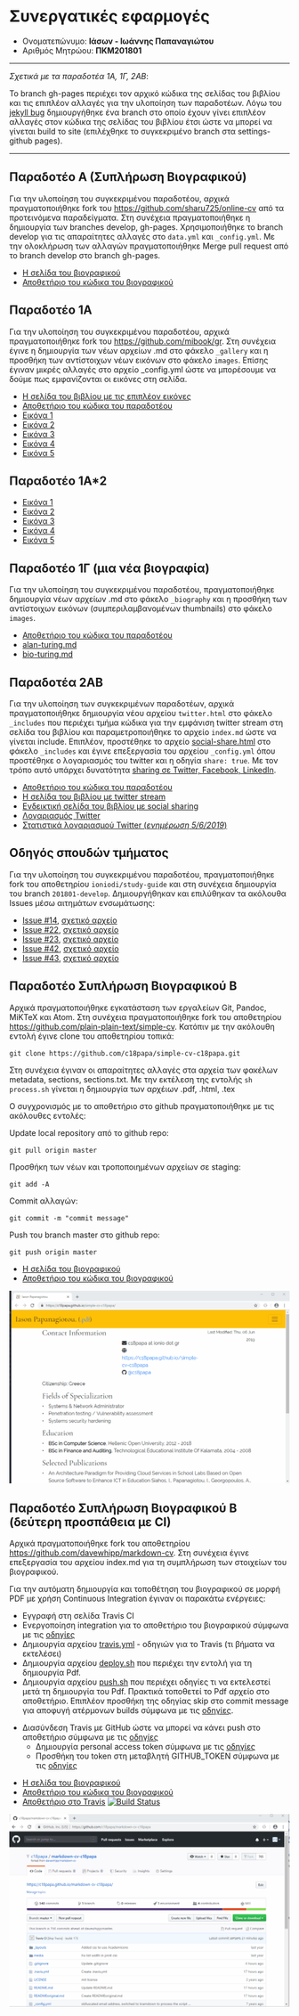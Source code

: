 # Συνεργατικές εφαρμογές

*  Ονοματεπώνυμο: **Ιάσων - Ιωάννης Παπαναγιώτου**
*  Αριθμός Μητρώου: **ΠΚΜ201801**

***
_Σχετικά με τα παραδοτέα 1Α, 1Γ, 2ΑΒ_:

Το branch gh-pages περιέχει τον αρχικό κώδικα της σελίδας του βιβλίου και τις επιπλέον αλλαγές για την υλοποίηση των παραδοτέων. Λόγω του [jekyll bug](https://github.com/mibook/gr/issues/55) δημιουργήθηκε ένα branch στο οποίο έχουν γίνει επιπλέον αλλαγές στον κώδικα της σελίδας του βιβλίου έτσι ώστε να μπορεί να γίνεται build το site (επιλέχθηκε το συγκεκριμένο branch στα settings-github pages).
***

## Παραδοτέο Α (Συπλήρωση Βιογραφικού)

Για την υλοποίηση του συγκεκριμένου παραδοτέου, αρχικά πραγματοποιήθηκε fork του https://github.com/sharu725/online-cv από τα προτεινόμενα παραδείγματα. Στη συνέχεια πραγματοποιήθηκε η δημιουργία των branches develop, gh-pages.  Χρησιμοποιήθηκε το branch develop για τις απαραίτητες αλλαγές στο `data.yml` και `_config.yml`. Με την ολοκλήρωση των αλλαγών πραγματοποιήθηκε  Merge pull request από το branch develop στο branch gh-pages.
*  [Η σελίδα του βιογραφικού](https://c18papa.github.io/c18papa-cv/)
*  [Αποθετήριο του κώδικα του βιογραφικού](https://github.com/c18papa/c18papa-cv/tree/gh-pages)

## Παραδοτέο 1Α

Για την υλοποίηση του συγκεκριμένου παραδοτέου, αρχικά πραγματοποιήθηκε fork του https://github.com/mibook/gr. Στη συνέχεια έγινε η δημιουργία των νέων αρχείων .md στο φάκελο `_gallery` και η προσθήκη των αντίστοιχων νέων εικόνων στο φάκελο `images`. Επίσης έγιναν μικρές αλλαγές στο αρχείο _config.yml ώστε να μπορέσουμε να δούμε πως εμφανίζονται οι εικόνες στη σελίδα.

*  [Η σελίδα του βιβλίου με τις επιπλέον εικόνες](https://c18papa.github.io/gr/)
*  [Αποθετήριο του κώδικα του παραδοτέου](https://github.com/c18papa/gr)
*  [Εικόνα 1](https://github.com/c18papa/gr/blob/gh-pages/_gallery/tux.md)
*  [Εικόνα 2](https://github.com/c18papa/gr/blob/gh-pages/_gallery/beastie.md)
*  [Εικόνα 3](https://github.com/c18papa/gr/blob/gh-pages/_gallery/defcon.md)
*  [Εικόνα 4](https://github.com/c18papa/gr/blob/gh-pages/_gallery/amiga.md)
*  [Εικόνα 5](https://github.com/c18papa/gr/blob/gh-pages/_gallery/esp8266.md)

## Παραδοτέο 1Α*2

*  [Εικόνα 1](https://github.com/c18papa/gr/blob/gh-pages/_gallery/vi.md)
*  [Εικόνα 2](https://github.com/c18papa/gr/blob/gh-pages/_gallery/slack.md)
*  [Εικόνα 3](https://github.com/c18papa/gr/blob/gh-pages/_gallery/wireframes.md)
*  [Εικόνα 4](https://github.com/c18papa/gr/blob/gh-pages/_gallery/appinventor.md)
*  [Εικόνα 5](https://github.com/c18papa/gr/blob/gh-pages/_gallery/google_duplex.md)

## Παραδοτέο 1Γ (μια νέα βιογραφία)

Για την υλοποίηση του συγκεκριμένου παραδοτέου, πραγματοποιήθηκε δημιουργία νέων αρχείων .md στο φάκελο `_biography` και η προσθήκη των αντίστοιχων εικόνων (συμπεριλαμβανομένων thumbnails) στο φάκελο `images`.

*  [Αποθετήριο του κώδικα του παραδοτέου](https://github.com/c18papa/gr)
*  [alan-turing.md](https://github.com/c18papa/gr/blob/gh-pages/_biography/alan-turing.md)
*  [bio-turing.md](https://github.com/c18papa/gr/blob/gh-pages/_biography/bio-turing.md)

## Παραδοτέα 2ΑΒ

Για την υλοποίηση των συγκεκριμένων παραδοτέων, αρχικά πραγματοποιήθηκε δημιουργία νέου αρχείου `twitter.html` στο φάκελο `_includes` που περιέχει τμήμα κώδικα για την εμφάνιση twitter stream στη σελίδα του βιβλίου και παραμετροποιήθηκε το αρχείο `index.md` ώστε να γίνεται include. Επιπλέον, προστέθηκε το αρχείο [social-share.html](https://github.com/mmistakes/minimal-mistakes/blob/master/_includes/social-share.html) στο φάκελο `_includes` και έγινε επεξεργασία του αρχείου `_config.yml` όπου προστέθηκε ο λογαριασμός του twitter και η οδηγία `share: true`. Με τον τρόπο αυτό υπάρχει δυνατότητα [sharing σε Twitter, Facebook, LinkedIn](https://raw.githubusercontent.com/c18papa/blob/master/share_buttons.png).

*  [Αποθετήριο του κώδικα του παραδοτέου](https://github.com/c18papa/gr)
*  [Η σελίδα του βιβλίου με twitter stream](https://c18papa.github.io/gr/)
*  [Ενδεικτική σελίδα του βιβλίου με social sharing](https://c18papa.github.io/gr/gallery/architecture-model/)
*  [Λογαριασμός Twitter](https://twitter.com/c18papa)
*  [Στατιστικά λογαριασμού Twitter (*ενημέρωση 5/6/2019*)](https://github.com/c18papa/blob/blob/master/tweet_activity_metrics_c18papa.csv)

## Οδηγός σπουδών τμήματος

Για την υλοποίηση του συγκεκριμένου παραδοτέου, πραγματοποιήθηκε fork του αποθετηρίου `ioniodi/study-guide` και στη συνέχεια δημιουργία του branch `201801-develop`. Δημιουργήθηκαν και επιλύθηκαν τα ακόλουθα Issues μέσω αιτημάτων ενσωμάτωσης:

* [Issue #14](https://github.com/ioniodi/study-guide/issues/14), [σχετικό αρχείο](https://github.com/ioniodi/study-guide/blob/master/_msc/mob-computing-and-apps.md)
* [Issue #22](https://github.com/ioniodi/study-guide/issues/22), [σχετικό αρχείο](https://github.com/ioniodi/study-guide/blob/master/_msc/security-and-privacy-policies.md)
* [Issue #23](https://github.com/ioniodi/study-guide/issues/23), [σχετικό αρχείο](https://github.com/ioniodi/study-guide/blob/master/_msc/bioinformatics.md)
* [Issue #42](https://github.com/ioniodi/study-guide/issues/42), [σχετικό αρχείο](https://github.com/c18papa/study-guide/blob/201801-develop/_intro/corfu-and-the-ionian-university.md)
* [Issue #43](https://github.com/ioniodi/study-guide/issues/43), [σχετικό αρχείο](https://github.com/c18papa/study-guide/blob/201801-develop/_intro/faculties-and-departments.md)

## Παραδοτέο Συπλήρωση Βιογραφικού B
Αρχικά πραγματοποιήθηκε εγκατάσταση των εργαλείων Git, Pandoc, MiKTeX και Atom. Στη συνέχεια πραγματοποιήθηκε fork του αποθετηρίου https://github.com/plain-plain-text/simple-cv. Κατόπιν με την ακόλουθη εντολή έγινε clone του αποθετηρίου τοπικά:

```
git clone https://github.com/c18papa/simple-cv-c18papa.git
```
Στη συνέχεια έγιναν οι απαραίτητες αλλαγές στα αρχεία των φακέλων metadata, sections, sections.txt.
Με την εκτέλεση της εντολής `sh process.sh` γίνεται η δημιουργία των αρχέιων .pdf, .html, .tex

Ο συγχρονισμός με το αποθετήριο στο github πραγματοποιήθηκε με τις ακόλουθες εντολές:

Update local repository από το github repo:
```
git pull origin master
```
Προσθήκη των νέων και τροποποιημένων αρχείων σε staging:
```
git add -A
```
Commit αλλαγών:
```
git commit -m "commit message"
```
Push του branch master στο github repo:
```
git push origin master
```
*  [Η σελίδα του βιογραφικού](https://c18papa.github.io/simple-cv-c18papa/)
*  [Αποθετήριο του κώδικα του βιογραφικού](https://github.com/c18papa/simple-cv-c18papa)

![toolslocal](toolslocal.gif)

## Παραδοτέο Συπλήρωση Βιογραφικού B (δεύτερη προσπάθεια με CI)

Αρχικά πραγματοποιήθηκε fork του αποθετηρίου https://github.com/davewhipp/markdown-cv. Στη συνέχεια έγινε επεξεργασία του αρχείου index.md για τη συμπλήρωση των στοιχείων του βιογραφικού.

Για την αυτόματη δημιουργία και τοποθέτηση του βιογραφικού σε μορφή PDF με χρήση Continuous Integration έγιναν οι παρακάτω ενέργειες:

* Εγγραφή στη σελίδα Travis CI
* Ενεργοποίηση integration για το αποθετήριο του βιογραφικού σύμφωνα με τις [οδηγίες](https://travis-ci.org/getting_started)
* Δημιουργία αρχείου [travis.yml](https://github.com/c18papa/markdown-cv-c18papa/blob/master/.travis.yml) - οδηγιών για το Travis (τι βήματα να εκτελέσει)
* Δημιουργία αρχείου [deploy.sh](https://github.com/c18papa/markdown-cv-c18papa/blob/master/deploy.sh) που περιέχει την εντολή για τη δημιουργία Pdf.
* Δημιουργία αρχείου [push.sh](https://github.com/c18papa/markdown-cv-c18papa/blob/master/push.sh) που περιέχει οδηγίες τι να εκτελεστεί μετά τη δημιουργία του Pdf. Πρακτικά τοποθετεί το Pdf αρχείο στο αποθετήριο. Επιπλέον προσθήκη της οδηγίας skip στο commit message για αποφυγή ατέρμονων builds σύμφωνα με τις [οδηγίες](https://docs.travis-ci.com/user/customizing-the-build/#skipping-a-build).
- Διασύνδεση Travis με GitHub ώστε να μπορεί να κάνει push στο αποθετήριο σύμφωνα με τις [οδηγίες](https://docs.travis-ci.com/user/deployment/pages/#setting-the-github-token)
   - Δημιουργία personal access token  σύμφωνα με τις [οδηγίες](https://help.github.com/articles/creating-an-access-token-for-command-line-use/)
   - Προσθήκη του token στη μεταβλητή GITHUB_TOKEN  σύμφωνα με τις [οδηγίες](https://docs.travis-ci.com/user/environment-variables#defining-variables-in-repository-settings)


*  [Η σελίδα του βιογραφικού](https://c18papa.github.io/markdown-cv-c18papa/)
*  [Αποθετήριο του κώδικα του βιογραφικού](https://github.com/c18papa/markdown-cv-c18papa)
*  [Αποθετήριο στο Travis](https://travis-ci.org/c18papa/markdown-cv-c18papa) [![Build Status](https://travis-ci.org/c18papa/markdown-cv-c18papa.svg?branch=master)](https://travis-ci.org/c18papa/markdown-cv-c18papa)

![travis](travis.gif)

